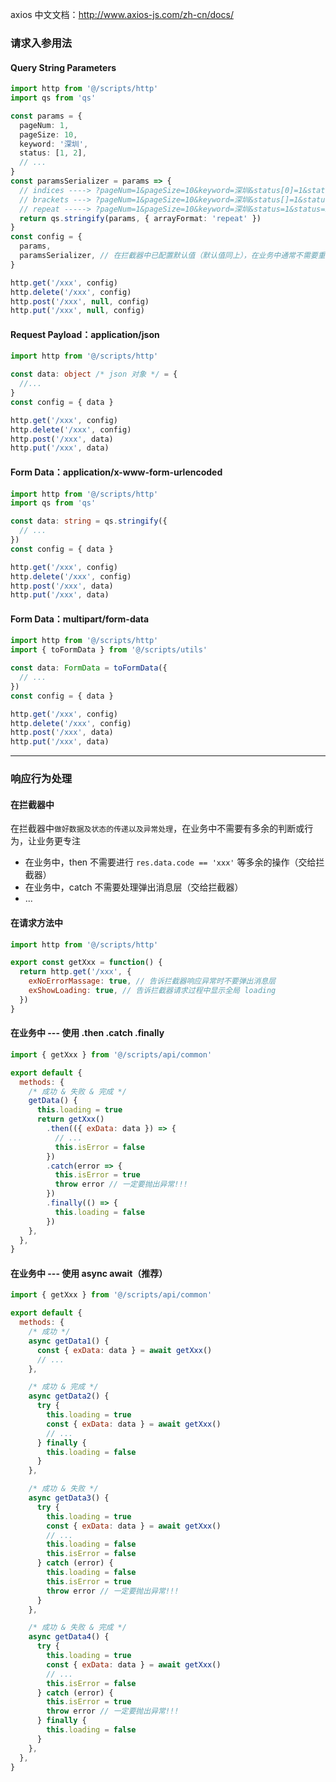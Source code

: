 axios 中文文档：<a href="http://www.axios-js.com/zh-cn/docs/" target="_blank">http://www.axios-js.com/zh-cn/docs/</a>

### 请求入参用法

#### Query String Parameters

```ts
import http from '@/scripts/http'
import qs from 'qs'

const params = {
  pageNum: 1,
  pageSize: 10,
  keyword: '深圳',
  status: [1, 2],
  // ...
}
const paramsSerializer = params => {
  // indices ----> ?pageNum=1&pageSize=10&keyword=深圳&status[0]=1&status[1]=2
  // brackets ---> ?pageNum=1&pageSize=10&keyword=深圳&status[]=1&status[]=2
  // repeat -----> ?pageNum=1&pageSize=10&keyword=深圳&status=1&status=2
  return qs.stringify(params, { arrayFormat: 'repeat' })
}
const config = {
  params,
  paramsSerializer, // 在拦截器中已配置默认值（默认值同上），在业务中通常不需要重写
}

http.get('/xxx', config)
http.delete('/xxx', config)
http.post('/xxx', null, config)
http.put('/xxx', null, config)
```

#### Request Payload：application/json

```ts
import http from '@/scripts/http'

const data: object /* json 对象 */ = {
  //...
}
const config = { data }

http.get('/xxx', config)
http.delete('/xxx', config)
http.post('/xxx', data)
http.put('/xxx', data)
```

#### Form Data：application/x-www-form-urlencoded

```ts
import http from '@/scripts/http'
import qs from 'qs'

const data: string = qs.stringify({
  // ...
})
const config = { data }

http.get('/xxx', config)
http.delete('/xxx', config)
http.post('/xxx', data)
http.put('/xxx', data)
```

#### Form Data：multipart/form-data

```ts
import http from '@/scripts/http'
import { toFormData } from '@/scripts/utils'

const data: FormData = toFormData({
  // ...
})
const config = { data }

http.get('/xxx', config)
http.delete('/xxx', config)
http.post('/xxx', data)
http.put('/xxx', data)
```

---

### 响应行为处理

#### 在拦截器中

在拦截器中`做好数据及状态的传递以及异常处理`，在业务中不需要有多余的判断或行为，让业务更专注

- 在业务中，then 不需要进行 `res.data.code == 'xxx'` 等多余的操作（交给拦截器）
- 在业务中，catch 不需要处理弹出消息层（交给拦截器）
- ...

#### 在请求方法中

```js
import http from '@/scripts/http'

export const getXxx = function() {
  return http.get('/xxx', {
    exNoErrorMassage: true, // 告诉拦截器响应异常时不要弹出消息层
    exShowLoading: true, // 告诉拦截器请求过程中显示全局 loading
  })
}
```

#### 在业务中 --- 使用 .then .catch .finally

```js
import { getXxx } from '@/scripts/api/common'

export default {
  methods: {
    /* 成功 & 失败 & 完成 */
    getData() {
      this.loading = true
      return getXxx()
        .then(({ exData: data }) => {
          // ...
          this.isError = false
        })
        .catch(error => {
          this.isError = true
          throw error // 一定要抛出异常!!!
        })
        .finally(() => {
          this.loading = false
        })
    },
  },
}
```

#### 在业务中 --- 使用 async await（推荐）

```js
import { getXxx } from '@/scripts/api/common'

export default {
  methods: {
    /* 成功 */
    async getData1() {
      const { exData: data } = await getXxx()
      // ...
    },

    /* 成功 & 完成 */
    async getData2() {
      try {
        this.loading = true
        const { exData: data } = await getXxx()
        // ...
      } finally {
        this.loading = false
      }
    },

    /* 成功 & 失败 */
    async getData3() {
      try {
        this.loading = true
        const { exData: data } = await getXxx()
        // ...
        this.loading = false
        this.isError = false
      } catch (error) {
        this.loading = false
        this.isError = true
        throw error // 一定要抛出异常!!!
      }
    },

    /* 成功 & 失败 & 完成 */
    async getData4() {
      try {
        this.loading = true
        const { exData: data } = await getXxx()
        // ...
        this.isError = false
      } catch (error) {
        this.isError = true
        throw error // 一定要抛出异常!!!
      } finally {
        this.loading = false
      }
    },
  },
}
```
